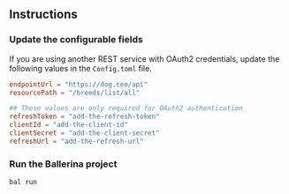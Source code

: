 ## Instructions

### Update the configurable fields

If you are using another REST service with OAuth2 credentials, update the following values in the `Config.toml` file.

```toml
endpointUrl = "https://dog.ceo/api"
resourcePath = "/breeds/list/all"

## These values are only required for OAuth2 authentication
refreshToken = "add-the-refresh-token"
clientId = "add-the-client-id"
clientSecret = "add-the-client-secret"
refreshUrl = "add-the-refresh-url"
```

### Run the Ballerina project

```
bal run
```
